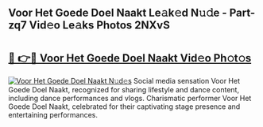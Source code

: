 ## Voor Het Goede Doel Naakt Le𝚊k𝚎d N𝚞𝚍e - Part-zq7 Vid𝚎o Le𝚊ks Photos 2NXvS

# <h2><a href="http://fba09u.evod.top/?m=Voor+Het+Goede+Doel+Naakt">🔗 👉🔴 Voor Het Goede Doel Naakt Vid𝚎o Ph𝚘t𝚘s</a></h2>

[![Voor Het Goede Doel Naakt N𝚞d𝚎s](https://i.imgur.com/8V9OHl7.gif)](http://fba09u.evod.top/?m=Voor+Het+Goede+Doel+Naakt)
Social media sensation Voor Het Goede Doel Naakt, recognized for sharing lifestyle and dance content, including dance performances and vlogs. Charismatic performer Voor Het Goede Doel Naakt, celebrated for their captivating stage presence and entertaining performances. 
